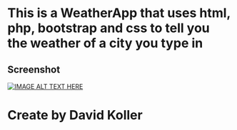This is a WeatherApp that uses html, php, bootstrap and css to tell you the weather of a city you type in
============================================================================================================


## Screenshot
[![IMAGE ALT TEXT HERE](https://github.com/kolldavi/Web-Development/blob/master/weatherApp/weatherAppScreenShot.png?raw=true)](http://176.32.230.9/davidkollerpracticewebsite.com/Projects/php/weatherApp/)



Create by David Koller
=======================
